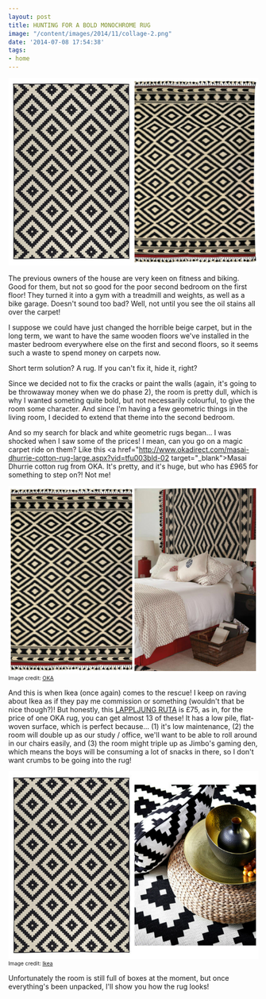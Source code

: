```yaml
---
layout: post
title: HUNTING FOR A BOLD MONOCHROME RUG
image: "/content/images/2014/11/collage-2.png"
date: '2014-07-08 17:54:38'
tags:
- home
---
```


![](/content/images/2014/Jul/collage.png)

The previous owners of the house are very keen on fitness and biking. Good for them, but not so good for the poor second bedroom on the first floor! They turned it into a gym with a treadmill and weights, as well as a bike garage. Doesn't sound too bad? Well, not until you see the oil stains all over the carpet!

I suppose we could have just changed the horrible beige carpet, but in the long term, we want to have the same wooden floors we've installed in the master bedroom everywhere else on the first and second floors, so it seems such a waste to spend money on carpets now.

Short term solution? A rug. If you can't fix it, hide it, right?

Since we decided not to fix the cracks or paint the walls (again, it's going to be throwaway money when we do phase 2), the room is pretty dull, which is why I wanted someting quite bold, but not necessarily colourful, to give the room some character. And since I'm having a few geometric things in the living room, I decided to extend that theme into the second bedroom.

And so my search for black and white geometric rugs began... I was shocked when I saw some of the prices! I mean, can you go on a magic carpet ride on them? Like this <a href="http://www.okadirect.com/masai-dhurrie-cotton-rug-large.aspx?vid=tfu003bld-02 target="_blank">Masai Dhurrie cotton rug from OKA</a>. It's pretty, and it's huge, but who has £965 for something to step on?! Not me!

<img src="/content/images/2014/Jul/collage1.png"/><span style="display:block; text-align: left; margin:0; padding: 0; font-size:8pt;">Image credit: <a href="http://www.okadirect.com/" target= "_blank">OKA</a></span>

And this is when Ikea (once again) comes to the rescue! I keep on raving about Ikea as if they pay me commission or something (wouldn't that be nice though?)! But honestly, this <a href="http://www.ikea.com/gb/en/catalog/products/40260519/" target="_blank">LAPPLJUNG RUTA</a> is £75, as in, for the price of one OKA rug, you can get almost 13 of these! It has a low pile, flat-woven surface, which is perfect because...
(1) it's low maintenance,
(2) the room will double up as our study / office, we'll want to be able to roll around in our chairs easily, and 
(3) the room might triple up as Jimbo's gaming den, which means the boys will be consuming a lot of snacks in there, so I don't want crumbs to be going into the rug!

<img src="/content/images/2014/Jul/collage2-2.png"/><span style="display:block; text-align: left; margin:0; padding: 0; font-size:8pt;">Image credit: <a href="http://www.ikea.com/gb/en/" target= "_blank">Ikea</a></span>

Unfortunately the room is still full of boxes at the moment, but once everything's been unpacked, I'll show you how the rug looks!